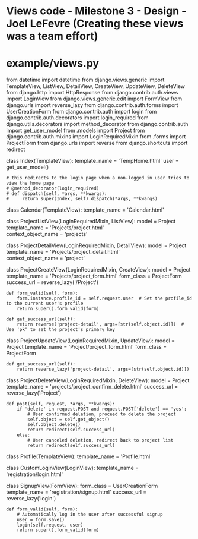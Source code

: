 # Views code - Milestone 3 - Design - Joel LeFevre (Creating these views was a team effort)

# example/views.py
from datetime import datetime
from django.views.generic import TemplateView, ListView, DetailView, CreateView, UpdateView, DeleteView
from django.http import HttpResponse
from django.contrib.auth.views import LoginView
from django.views.generic.edit import FormView
from django.urls import reverse_lazy
from django.contrib.auth.forms import UserCreationForm
from django.contrib.auth import login
from django.contrib.auth.decorators import login_required
from django.utils.decorators import method_decorator
from django.contrib.auth import get_user_model
from .models import Project
from django.contrib.auth.mixins import LoginRequiredMixin
from .forms import ProjectForm
from django.urls import reverse
from django.shortcuts import redirect

class Index(TemplateView):
    template_name = 'TempHome.html'
    user = get_user_model()

    # this redirects to the login page when a non-logged in user tries to view the home page
    # @method_decorator(login_required)
    # def dispatch(self, *args, **kwargs):
    #     return super(Index, self).dispatch(*args, **kwargs)

class Calendar(TemplateView):
    template_name = 'Calendar.html'


class ProjectListView(LoginRequiredMixin, ListView):
    model = Project
    template_name = 'Projects/project.html'  
    context_object_name = 'projects'

class ProjectDetailView(LoginRequiredMixin, DetailView):
    model = Project
    template_name = 'Projects/project_detail.html'  
    context_object_name = 'project'


class ProjectCreateView(LoginRequiredMixin, CreateView):
    model = Project
    template_name = 'Projects/project_form.html'
    form_class = ProjectForm
    success_url = reverse_lazy('/Project')

    def form_valid(self, form):
        form.instance.profile_id = self.request.user  # Set the profile_id to the current user's profile
        return super().form_valid(form)
    
    def get_success_url(self):
        return reverse('project-detail', args=[str(self.object.id)])  # Use 'pk' to set the project's primary key
    

class ProjectUpdateView(LoginRequiredMixin, UpdateView):
    model = Project
    template_name = 'Project/project_form.html'
    form_class = ProjectForm

    def get_success_url(self):
        return reverse_lazy('project-detail', args=[str(self.object.id)])

class ProjectDeleteView(LoginRequiredMixin, DeleteView):
    model = Project
    template_name = 'projects/project_confirm_delete.html'
    success_url = reverse_lazy('Project')

    def post(self, request, *args, **kwargs):
        if 'delete' in request.POST and request.POST['delete'] == 'yes':
            # User confirmed deletion, proceed to delete the project
            self.object = self.get_object()
            self.object.delete()
            return redirect(self.success_url)
        else:
            # User canceled deletion, redirect back to project list
            return redirect(self.success_url)

class Profile(TemplateView):
    template_name = 'Profile.html'

class CustomLoginView(LoginView):
    template_name = 'registration/login.html'

class SignupView(FormView):
    form_class = UserCreationForm
    template_name = 'registration/signup.html'
    success_url = reverse_lazy('login')

    def form_valid(self, form):
        # Automatically log in the user after successful signup
        user = form.save()
        login(self.request, user)
        return super().form_valid(form)
    